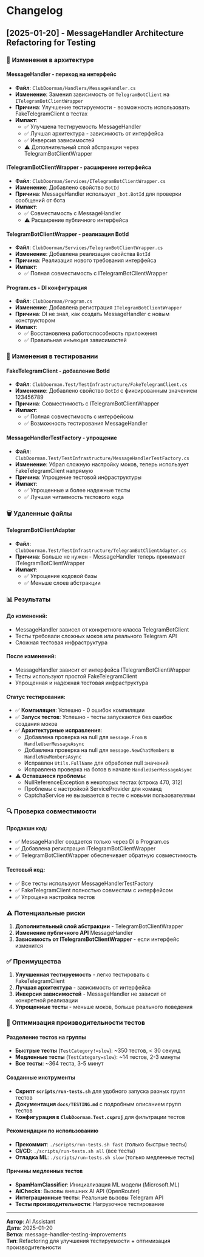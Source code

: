 # Changelog

## [2025-01-20] - MessageHandler Architecture Refactoring for Testing

### 🔧 **Изменения в архитектуре**

#### **MessageHandler - переход на интерфейс**
- **Файл**: `ClubDoorman/Handlers/MessageHandler.cs`
- **Изменение**: Заменил зависимость от `TelegramBotClient` на `ITelegramBotClientWrapper`
- **Причина**: Улучшение тестируемости - возможность использовать FakeTelegramClient в тестах
- **Импакт**: 
  - ✅ Улучшена тестируемость MessageHandler
  - ✅ Лучшая архитектура - зависимость от интерфейса
  - ✅ Инверсия зависимостей
  - ⚠️ Дополнительный слой абстракции через TelegramBotClientWrapper

#### **ITelegramBotClientWrapper - расширение интерфейса**
- **Файл**: `ClubDoorman/Services/ITelegramBotClientWrapper.cs`
- **Изменение**: Добавлено свойство `BotId`
- **Причина**: MessageHandler использует `_bot.BotId` для проверки сообщений от бота
- **Импакт**: 
  - ✅ Совместимость с MessageHandler
  - ⚠️ Расширение публичного интерфейса

#### **TelegramBotClientWrapper - реализация BotId**
- **Файл**: `ClubDoorman/Services/TelegramBotClientWrapper.cs`
- **Изменение**: Добавлена реализация свойства `BotId`
- **Причина**: Реализация нового требования интерфейса
- **Импакт**: 
  - ✅ Полная совместимость с ITelegramBotClientWrapper

#### **Program.cs - DI конфигурация**
- **Файл**: `ClubDoorman/Program.cs`
- **Изменение**: Добавлена регистрация `ITelegramBotClientWrapper`
- **Причина**: DI не знал, как создать MessageHandler с новым конструктором
- **Импакт**: 
  - ✅ Восстановлена работоспособность приложения
  - ✅ Правильная инъекция зависимостей

### 🧪 **Изменения в тестировании**

#### **FakeTelegramClient - добавление BotId**
- **Файл**: `ClubDoorman.Test/TestInfrastructure/FakeTelegramClient.cs`
- **Изменение**: Добавлено свойство `BotId` с фиксированным значением 123456789
- **Причина**: Совместимость с ITelegramBotClientWrapper
- **Импакт**: 
  - ✅ Полная совместимость с интерфейсом
  - ✅ Возможность тестирования MessageHandler

#### **MessageHandlerTestFactory - упрощение**
- **Файл**: `ClubDoorman.Test/TestInfrastructure/MessageHandlerTestFactory.cs`
- **Изменение**: Убрал сложную настройку моков, теперь использует FakeTelegramClient напрямую
- **Причина**: Упрощение тестовой инфраструктуры
- **Импакт**: 
  - ✅ Упрощенные и более надежные тесты
  - ✅ Лучшая читаемость тестового кода

### 🗑️ **Удаленные файлы**

#### **TelegramBotClientAdapter**
- **Файл**: `ClubDoorman.Test/TestInfrastructure/TelegramBotClientAdapter.cs`
- **Причина**: Больше не нужен - MessageHandler теперь принимает ITelegramBotClientWrapper
- **Импакт**: 
  - ✅ Упрощение кодовой базы
  - ✅ Меньше слоев абстракции

### 📊 **Результаты**

#### **До изменений:**
- MessageHandler зависел от конкретного класса TelegramBotClient
- Тесты требовали сложных моков или реального Telegram API
- Сложная тестовая инфраструктура

#### **После изменений:**
- MessageHandler зависит от интерфейса ITelegramBotClientWrapper
- Тесты используют простой FakeTelegramClient
- Упрощенная и надежная тестовая инфраструктура

#### **Статус тестирования:**
- ✅ **Компиляция**: Успешно - 0 ошибок компиляции
- ✅ **Запуск тестов**: Успешно - тесты запускаются без ошибок создания моков
- ✅ **Архитектурные исправления**: 
  - Добавлена проверка на null для `message.From` в `HandleUserMessageAsync`
  - Добавлена проверка на null для `message.NewChatMembers` в `HandleNewMembersAsync`
  - Исправлен `Utils.FullName` для обработки null значений
  - Исправлена проверка на ботов в начале `HandleUserMessageAsync`
- ⚠️ **Оставшиеся проблемы**: 
  - NullReferenceException в некоторых тестах (строка 470, 312)
  - Проблемы с настройкой ServiceProvider для команд
  - CaptchaService не вызывается в тесте с новыми пользователями

### 🔍 **Проверка совместимости**

#### **Продакшн код:**
- ✅ MessageHandler создается только через DI в Program.cs
- ✅ Добавлена регистрация ITelegramBotClientWrapper
- ✅ TelegramBotClientWrapper обеспечивает обратную совместимость

#### **Тестовый код:**
- ✅ Все тесты используют MessageHandlerTestFactory
- ✅ FakeTelegramClient полностью совместим с интерфейсом
- ✅ Упрощена настройка тестов

### ⚠️ **Потенциальные риски**

1. **Дополнительный слой абстракции** - TelegramBotClientWrapper
2. **Изменение публичного API** MessageHandler
3. **Зависимость от ITelegramBotClientWrapper** - если интерфейс изменится

### ✅ **Преимущества**

1. **Улучшенная тестируемость** - легко тестировать с FakeTelegramClient
2. **Лучшая архитектура** - зависимость от интерфейса
3. **Инверсия зависимостей** - MessageHandler не зависит от конкретной реализации
4. **Упрощенные тесты** - меньше моков, больше реального поведения

### 🚀 **Оптимизация производительности тестов**

#### **Разделение тестов на группы**
- **Быстрые тесты** (`TestCategory!=slow`): ~350 тестов, < 30 секунд
- **Медленные тесты** (`TestCategory=slow`): ~14 тестов, 2-3 минуты
- **Все тесты**: ~364 теста, 3-5 минут

#### **Созданные инструменты**
- **Скрипт `scripts/run-tests.sh`** для удобного запуска разных групп тестов
- **Документация `docs/TESTING.md`** с подробным описанием групп тестов
- **Конфигурация в `ClubDoorman.Test.csproj`** для фильтрации тестов

#### **Рекомендации по использованию**
- **Прекоммит**: `./scripts/run-tests.sh fast` (только быстрые тесты)
- **CI/CD**: `./scripts/run-tests.sh all` (все тесты)
- **Отладка ML**: `./scripts/run-tests.sh slow` (только медленные тесты)

#### **Причины медленных тестов**
- **SpamHamClassifier**: Инициализация ML модели (Microsoft.ML)
- **AiChecks**: Вызовы внешних AI API (OpenRouter)
- **Интеграционные тесты**: Реальные вызовы Telegram API
- **Тесты производительности**: Нагрузочное тестирование

---

**Автор**: AI Assistant  
**Дата**: 2025-01-20  
**Ветка**: message-handler-testing-improvements  
**Тип**: Refactoring для улучшения тестируемости + оптимизация производительности 